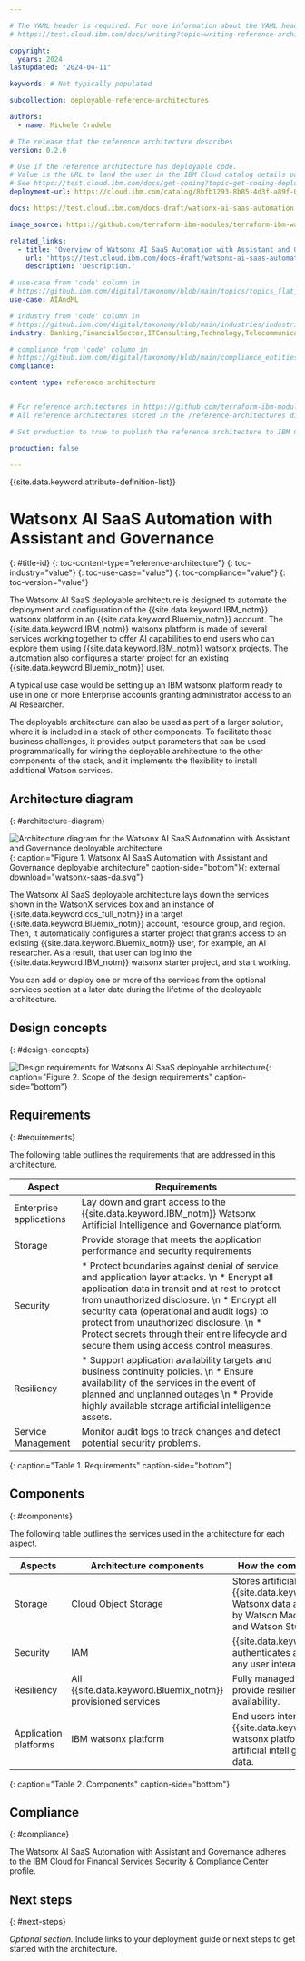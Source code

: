 ```yaml
---

# The YAML header is required. For more information about the YAML header, see
# https://test.cloud.ibm.com/docs/writing?topic=writing-reference-architectures

copyright:
  years: 2024
lastupdated: "2024-04-11"

keywords: # Not typically populated

subcollection: deployable-reference-architectures

authors:
  - name: Michele Crudele

# The release that the reference architecture describes
version: 0.2.0

# Use if the reference architecture has deployable code.
# Value is the URL to land the user in the IBM Cloud catalog details page for the deployable architecture.
# See https://test.cloud.ibm.com/docs/get-coding?topic=get-coding-deploy-button
deployment-url: https://cloud.ibm.com/catalog/8bfb1293-8b85-4d3f-a89f-015d0a0719df/architecture/deploy-arch-ibm-watsonx-ai-saas-e8ad6597-8c1a-466a-8bb7-243a109daaa8

docs: https://test.cloud.ibm.com/docs-draft/watsonx-ai-saas-automation

image_source: https://github.com/terraform-ibm-modules/terraform-ibm-watsonx-saas-da/blob/main/reference-architectures/watson-saas-da.svg

related_links:
  - title: 'Overview of Watsonx AI SaaS Automation with Assistant and Governance'
    url: 'https://test.cloud.ibm.com/docs-draft/watsonx-ai-saas-automation?topic=watsonx-ai-saas-automation-overview'
    description: 'Description.'

# use-case from 'code' column in
# https://github.ibm.com/digital/taxonomy/blob/main/topics/topics_flat_list.csv
use-case: AIAndML

# industry from 'code' column in
# https://github.ibm.com/digital/taxonomy/blob/main/industries/industries_flat_list.csv
industry: Banking,FinancialSector,ITConsulting,Technology,Telecommunications

# compliance from 'code' column in
# https://github.ibm.com/digital/taxonomy/blob/main/compliance_entities/compliance_entities_flat_list.csv
compliance:

content-type: reference-architecture


# For reference architectures in https://github.com/terraform-ibm-modules only.
# All reference architectures stored in the /reference-architectures directory

# Set production to true to publish the reference architecture to IBM Cloud docs.

production: false

---
```


<!--
The following line inserts all the attribute definitions. Don't delete.
-->
{{site.data.keyword.attribute-definition-list}}

<!--
Don't include "reference architecture" in the following title.
Specify a title based on a use case. If the architecture has a module
or tile in the IBM Cloud catalog, match the title to the catalog. See
https://test.cloud.ibm.com/docs/solution-as-code?topic=solution-as-code-naming-guidance.
-->

# Watsonx AI SaaS Automation with Assistant and Governance
{: #title-id}
{: toc-content-type="reference-architecture"}
{: toc-industry="value"}
{: toc-use-case="value"}
{: toc-compliance="value"}
{: toc-version="value"}

<!--
The IDs, such as {: #title-id} are required for publishing this reference architecture in IBM Cloud Docs. Set unique IDs for each heading. Also include
the toc attributes on the H1, repeating the values from the YAML header.
 -->

The Watsonx AI SaaS deployable architecture is designed to automate the deployment and
configuration of the {{site.data.keyword.IBM_notm}} watsonx platform in an {{site.data.keyword.Bluemix_notm}} account. The {{site.data.keyword.IBM_notm}} watsonx platform is made of several services working together to offer AI capabilities to end users who can explore them using [{{site.data.keyword.IBM_notm}} watsonx projects](https://dataplatform.cloud.ibm.com/docs/content/wsj/manage-data/manage-projects.html?context=wx&audience=wdp). The automation also configures a starter project for an existing {{site.data.keyword.Bluemix_notm}} user.

A typical use case would be setting up an IBM watsonx platform ready to use in one or more Enterprise accounts granting administrator access
to an AI Researcher.

The deployable architecture can also be used as part of a larger solution, where it is included in a stack
of other components.
To facilitate those business challenges, it provides output parameters that can be used programmatically
for wiring the deployable architecture to the other components of the stack, and it implements the flexibility
to install additional Watson services.

## Architecture diagram
{: #architecture-diagram}

![Architecture diagram for the Watsonx AI SaaS Automation with Assistant and Governance deployable architecture](watsonx-saas-da.svg "Architecture diagram for the Watsonx AI SaaS Automation with Assistant and Governance deployable architecture")
{: caption="Figure 1. Watsonx AI SaaS Automation with Assistant and Governance deployable architecture" caption-side="bottom"}{: external download="watsonx-saas-da.svg"}

The Watsonx AI SaaS deployable architecture lays down the services shown in the WatsonX services box and an instance of {{site.data.keyword.cos_full_notm}} in a target {{site.data.keyword.Bluemix_notm}} account, resource group, and region. Then, it automatically configures a starter project that grants access to an existing {{site.data.keyword.Bluemix_notm}} user, for example, an AI researcher. As a result, that user can
log into the {{site.data.keyword.IBM_notm}} watsonx starter project, and start working.

You can add or deploy one or more of the services from the optional services section at a later date during the lifetime of the deployable architecture.

## Design concepts
{: #design-concepts}

![Design requirements for Watsonx AI SaaS deployable architecture](heat-map.svg "Design requirements"){: caption="Figure 2. Scope of the design requirements" caption-side="bottom"}

## Requirements
{: #requirements}

The following table outlines the requirements that are addressed in this architecture.

| Aspect | Requirements |
| -------------- | -------------- |
| Enterprise applications | Lay down and grant access to the {{site.data.keyword.IBM_notm}} Watsonx Artificial Intelligence and Governance platform. |
| Storage            | Provide storage that meets the application performance and security requirements |
| Security           | * Protect boundaries against denial of service and application layer attacks. \n * Encrypt all application data in transit and at rest to protect from unauthorized disclosure. \n * Encrypt all security data (operational and audit logs) to protect from unauthorized disclosure. \n * Protect secrets through their entire lifecycle and secure them using access control measures. |
| Resiliency         | * Support application availability targets and business continuity policies. \n * Ensure availability of the services in the event of planned and unplanned outages \n * Provide highly available storage artificial intelligence assets. |
| Service Management | Monitor audit logs to track changes and detect potential security problems. |
{: caption="Table 1. Requirements" caption-side="bottom"}

## Components
{: #components}

The following table outlines the services used in the architecture for each aspect.

| Aspects | Architecture components | How the component is used |
| -------------- | -------------- | -------------- |
| Storage | Cloud Object Storage | Stores artificial intelligence {{site.data.keyword.IBM_notm}} Watsonx data assets managed by Watson Machine Learning and Watson Studio services. |
| Security | IAM | {{site.data.keyword.iamlong}} authenticates and authorizes any user interaction. |
| Resiliency | All {{site.data.keyword.Bluemix_notm}} provisioned services | Fully managed services that provide resiliency and high availability. |
| Application platforms | IBM watsonx platform | End users interact with the {{site.data.keyword.IBM_notm}} watsonx platform to manage artificial intelligence assets and data. |
{: caption="Table 2. Components" caption-side="bottom"}

## Compliance
{: #compliance}

The Watsonx AI SaaS Automation with Assistant and Governance adheres to the IBM Cloud for Financal Services Security & Compliance Center profile.

## Next steps
{: #next-steps}

_Optional section._ Include links to your deployment guide or next steps to get started with the architecture.
